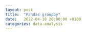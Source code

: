 ```yaml
---
layout: post
title:  "Pandas groupby"
date:   2022-04-18 20:00:00 +0100
categories: data-analysis
---
```


